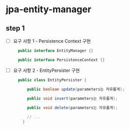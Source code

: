 # jpa-entity-manager

## step 1
- [ ] 요구 사항 1 - Persistence Context 구현
  ```java
    public interface EntityManager {}

    public interface PersistenceContext {}
  ```

- [ ] 요구 사항 2 - EntityPersister 구현
  ```java
    public class EntityPersister {

        public boolean update(parameters는 자유롭게);
  
        public void insert(parameters는 자유롭게);
  
        public void delete(parameters는 자유롭게);
        
        // ...
      }
    ```
